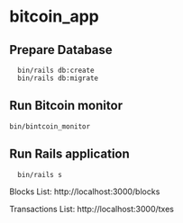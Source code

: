 # bitcoin_app

## Prepare Database
```
  bin/rails db:create
  bin/rails db:migrate
```
## Run Bitcoin monitor
  `bin/bintcoin_monitor`
## Run Rails application
```
  bin/rails s
```

Blocks List: http://localhost:3000/blocks

Transactions List: http://localhost:3000/txes
